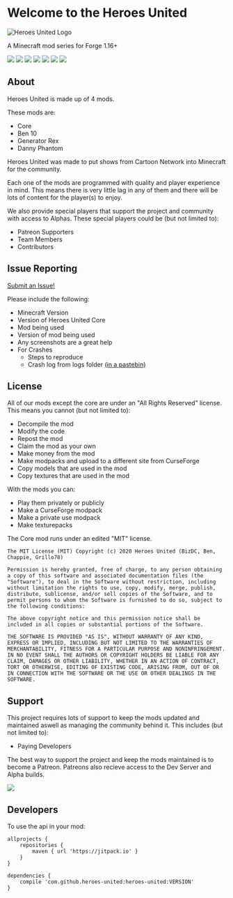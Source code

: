 # Welcome to the Heroes United
![Heroes United Logo](https://cdn.discordapp.com/attachments/710524543961399306/714932503944888370/Heroes_United_Logo_Pixel.png)

A Minecraft mod series for Forge 1.16+

[![](https://cf.way2muchnoise.eu/full_386012_downloads.svg)](https://www.curseforge.com/minecraft/mc-mods/heroes-united)
[![](https://cf.way2muchnoise.eu/versions/386012.svg)](https://www.curseforge.com/minecraft/mc-mods/heroes-united)
[![](https://forthebadge.com/images/badges/built-by-developers.svg)](https://forthebadge.com)
[![](https://forthebadge.com/images/badges/built-with-love.svg)](https://forthebadge.com)
[![](https://forthebadge.com/images/badges/made-with-java.svg)](https://forthebadge.com)
[![](https://forthebadge.com/images/badges/powered-by-electricity.svg)](https://forthebadge.com)
[![](https://forthebadge.com/images/badges/for-you.svg)](https://forthebadge.com)

## About
Heroes United is made up of 4 mods.

These mods are:
 - Core
 - Ben 10
 - Generator Rex
 - Danny Phantom

Heroes United was made to put shows from Cartoon Network into Minecraft for the community.

Each one of the mods are programmed with quality and player experience in mind. This means there is very little lag in any of them and there will be lots of content for the player(s) to enjoy.

We also provide special players that support the project and community with access to Alphas.
These special players could be (but not limited to):

 - Patreon Supporters
 - Team Members
 - Contributors
 

## Issue Reporting
[Submit an Issue!](https://github.com/Heroes-United/HeroesUnited/issues)

Please include the following:

 - Minecraft Version
 - Version of Heroes United Core
 - Mod being used
 - Version of mod being used
 - Any screenshots are a great help
 - For Crashes
	 - Steps to reproduce
	 - Crash log from logs folder [(in a pastebin)](https://pastebin.com/)

## License
All of our mods except the core are under an "All Rights Reserved" license.
This means you cannot (but not limited to):

 - Decompile the mod
 - Modify the code
 - Repost the mod
 - Claim the mod as your own
 - Make money from the mod
 - Make modpacks and upload to a different site from CurseForge
 - Copy models that are used in the mod
 - Copy textures that are used in the mod

With the mods you can:

 - Play them privately or publicly
 - Make a CurseForge modpack
 - Make a private use modpack
 - Make texturepacks
 
The Core mod runs under an edited "MIT" license.

```
The MIT License (MIT) Copyright (c) 2020 Heroes United (BizDC, Ben, Chappie, Grillo78)

Permission is hereby granted, free of charge, to any person obtaining a copy of this software and associated documentation files (the "Software"), to deal in the Software without restriction, including without limitation the rights to use, copy, modify, merge, publish, distribute, sublicense, and/or sell copies of the Software, and to permit persons to whom the Software is furnished to do so, subject to the following conditions:

The above copyright notice and this permission notice shall be included in all copies or substantial portions of the Software.

THE SOFTWARE IS PROVIDED "AS IS", WITHOUT WARRANTY OF ANY KIND, EXPRESS OR IMPLIED, INCLUDING BUT NOT LIMITED TO THE WARRANTIES OF MERCHANTABILITY, FITNESS FOR A PARTICULAR PURPOSE AND NONINFRINGEMENT. IN NO EVENT SHALL THE AUTHORS OR COPYRIGHT HOLDERS BE LIABLE FOR ANY CLAIM, DAMAGES OR OTHER LIABILITY, WHETHER IN AN ACTION OF CONTRACT, TORT OR OTHERWISE, EDITING OF EXISTING CODE, ARISING FROM, OUT OF OR IN CONNECTION WITH THE SOFTWARE OR THE USE OR OTHER DEALINGS IN THE SOFTWARE.
```


## Support
This project requires lots of support to keep the mods updated and maintained aswell as managing the community behind it.
This includes (but not limited to):

 - Paying Developers
 
 The best way to support the project and keep the mods maintained is to become a Patreon.
 Patreons also recieve access to the Dev Server and Alpha builds.
 
[<img src="https://cdn.shopify.com/s/files/1/0071/8107/4489/files/patreondonate_large.png?v=1542314209">](https://www.patreon.com/heroesunited)

## Developers
To use the api in your mod:
```
allprojects {
	repositories {
		maven { url 'https://jitpack.io' }
	}
}

dependencies {
	compile 'com.github.heroes-united:heroes-united:VERSION'
}
```
